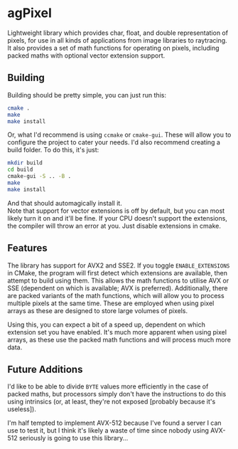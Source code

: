 # agPixel
Lightweight library which provides char, float, and double representation of pixels, for use in all kinds of applications from image libraries to raytracing.  
It also provides a set of math functions for operating on pixels, including packed maths with optional vector extension support.  

## Building
Building should be pretty simple, you can just run this:

```bash
cmake .
make
make install
```

Or, what I'd recommend is using `ccmake` or `cmake-gui`.  These will allow you to configure the project to cater your needs.
I'd also recommend creating a build folder.  To do this, it's just:

```bash
mkdir build
cd build
cmake-gui -S .. -B .
make
make install
```

And that should automagically install it.  
Note that support for vector extensions is off by default, but you can most likely turn it on and it'll be fine.
If your CPU doesn't support the extensions, the compiler will throw an error at you.  Just disable extensions in cmake.

## Features
The library has support for AVX2 and SSE2.  If you toggle `ENABLE_EXTENSIONS` in CMake, the program will first detect which extensions are available, then attempt to build using them.  This allows the math functions to utilise AVX or SSE (dependent on which is available; AVX is preferred).
Additionally, there are packed variants of the math functions, which will allow you to process multiple pixels at the same time.  These are employed when using pixel arrays as these are designed to store large volumes of pixels.

Using this, you can expect a bit of a speed up, dependent on which extension set you have enabled.  It's much more apparent when using pixel arrays, as these use the packed math functions and will process much more data.



## Future Additions
I'd like to be able to divide `BYTE` values more efficiently in the case of packed maths, but processors simply don't have the instructions to do this using intrinsics (or, at least, they're not exposed [probably because it's useless]).

I'm half tempted to implement AVX-512 because I've found a server I can use to test it, but I think it's likely a waste of time since nobody using AVX-512 seriously is going to use this library...
